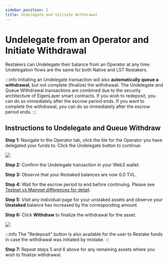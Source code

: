 ```yaml
---
sidebar_position: 2
title: Undelegate and Initiate Withdrawal
---
```


# Undelegate from an Operator and Initiate Withdrawal

Restakers can Undelegate their balance from an Operator at any time. Undelegation flows are the same for both Native and LST Restakers.

:::info
Initiating an Undelegate transaction will also **automatically queue a withdrawal**, but not complete (finalize) the withdrawal. The Undelegate and Queue Withdrawal transactions are combined due to the security architecture of EigenLayer smart contracts. If you wish to redeposit, you can do so immediately after the escrow period ends. If you want to complete the withdrawal, you can do so immediately after the escrow period ends.
:::


## Instructions to Undelegate and Queue Withdraw

**Step 1:** Navigate to the Operator tab, click the tile for the Operator you have delegated your funds to. Click the Undelegate button to continue.

![](/img/restake-guides/delegate-4.png)

**Step 2:** Confirm the Undelegate transaction in your Web3 wallet.

**Step 3:** Observe that your Restaked balances are now 0.0 TVL.

**Step 4:** Wait for the escrow period to end before continuing. Please see [Testnet vs Mainnet differences for detail](/docs/eigenlayer/restaking-guides/0-restaking-user-guide/testnet/README.md#testnet-vs-mainnet-differences).

**Step 5:** Visit any individual page for your unstaked assets and observe your **Unstaked** balance has increased by the corresponding amount.

**Step 6:** Click **Withdraw** to finalize the withdrawal for the asset.

![](/img/restake-guides/delegate-5.png)

:::info
The "Redeposit" button is also available for the user to Restake funds in case the withdrawal was initiated by mistake.
:::

**Step 7:** Repeat steps 5 and 6 above for any remaining assets where you wish to finalize withdrawal.
